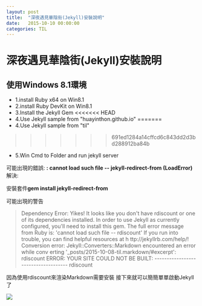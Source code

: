```yaml
---
layout: post
title:  "深夜遇見華陰街(Jekyll)安裝說明"
date:   2015-10-10 00:00:00
categories: TIL
---
```


# 深夜遇見華陰街(Jekyll)安裝說明 #
## 使用Windows 8.1環境

- 1.install Ruby x64 on Win8.1 
- 2.install Ruby DevKit on Win8.1
- 3.Install the Jekyll Gem
<<<<<<< HEAD
- 4.Use Jekyll sample from "huayinthon.github.io"
=======
- 4.Use Jekyll sample from "til"
>>>>>>> 691ed1284a14cffcd6c843dd2d3bd288912ba84b
- 5.Win Cmd to Folder and run jekyll server

可能出現的錯誤:
**: cannot load such file -- jekyll-redirect-from (LoadError)**
解決:

安裝套件**gem install jekyll-redirect-from**

可能出現的警告
>   Dependency Error:  Yikes! It looks like you don't have rdiscount or one of its
>  dependencies installed. In order to use Jekyll as currently configured, you'll
> need to install this gem. The full error message from Ruby is: 'cannot load such
>  file -- rdiscount' If you run into trouble, you can find helpful resources at h
> ttp://jekyllrb.com/help/!
>   Conversion error: Jekyll::Converters::Markdown encountered an error while conv
> erting '_posts/2015-10-08-til.markdown/#excerpt':
>                     rdiscount
>              ERROR: YOUR SITE COULD NOT BE BUILT:
>                     ------------------------------------
>                     rdiscount

因為使用rdiscount來渲染Markdown需要安裝
接下來就可以簡簡單單啟動Jekyll了

![](http://i.imgur.com/87jSETB.jpg)
